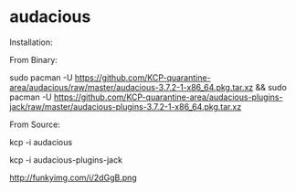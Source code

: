 # audacious


Installation:

From Binary:

sudo pacman -U https://github.com/KCP-quarantine-area/audacious/raw/master/audacious-3.7.2-1-x86_64.pkg.tar.xz && sudo pacman -U https://github.com/KCP-quarantine-area/audacious-plugins-jack/raw/master/audacious-plugins-3.7.2-1-x86_64.pkg.tar.xz

From Source:

kcp -i audacious

kcp -i audacious-plugins-jack 

http://funkyimg.com/i/2dGgB.png
